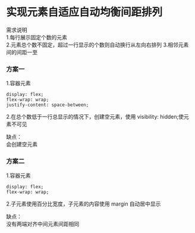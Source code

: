 
# 实现元素自适应自动均衡间距排列  
需求说明  
1.每行展示固定个数的元素  
2.元素总个数不固定，超过一行显示的个数则自动换行从左向右排列
3.相邻元素间的间距一至  

### 方案一
1.容器元素

    display: flex;
    flex-wrap: wrap;
    justify-content: space-between;

2.在总个数低于一行总显示的情况下，创建空元素，使用 visibility: hidden;使元素不可见

缺点：  
会创建空元素  


### 方案二
1.容器元素

    display: flex;
    flex-wrap: wrap;

2.子元素使用百分比宽度，子元素的内容使用 margin 自动居中显示

缺点：  
没有两端对齐中间元素间距相同


